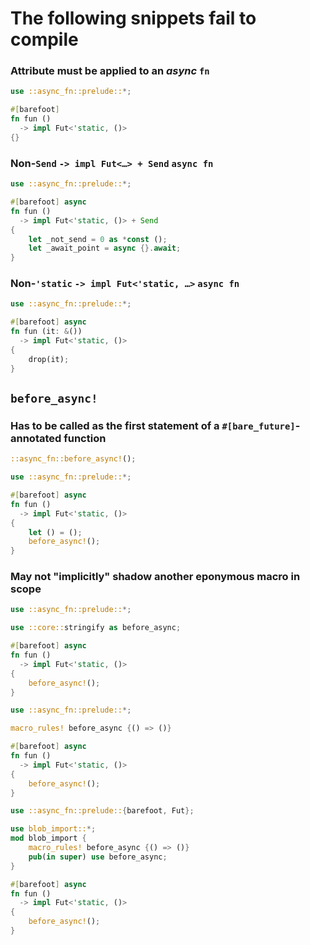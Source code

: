 # The following snippets fail to compile

### Attribute must be applied to an _async_ `fn`

```rust ,compile_fail
use ::async_fn::prelude::*;

#[barefoot]
fn fun ()
  -> impl Fut<'static, ()>
{}
```


### Non-`Send` `-> impl Fut<…> + Send` `async fn`

```rust ,compile_fail
use ::async_fn::prelude::*;

#[barefoot] async
fn fun ()
  -> impl Fut<'static, ()> + Send
{
    let _not_send = 0 as *const ();
    let _await_point = async {}.await;
}
```

### Non-`'static` `-> impl Fut<'static, …>` `async fn`

```rust ,compile_fail
use ::async_fn::prelude::*;

#[barefoot] async
fn fun (it: &())
  -> impl Fut<'static, ()>
{
    drop(it);
}
```

## `before_async!`

### Has to be called as the first statement of a `#[bare_future]`-annotated function

```rust ,compile_fail
::async_fn::before_async!();
```

```rust ,compile_fail
use ::async_fn::prelude::*;

#[barefoot] async
fn fun ()
  -> impl Fut<'static, ()>
{
    let () = ();
    before_async!();
}
```

### May not "implicitly" shadow another eponymous macro in scope

```rust ,compile_fail
use ::async_fn::prelude::*;

use ::core::stringify as before_async;

#[barefoot] async
fn fun ()
  -> impl Fut<'static, ()>
{
    before_async!();
}
```

```rust ,compile_fail
use ::async_fn::prelude::*;

macro_rules! before_async {() => ()}

#[barefoot] async
fn fun ()
  -> impl Fut<'static, ()>
{
    before_async!();
}
```

```rust ,compile_fail
use ::async_fn::prelude::{barefoot, Fut};

use blob_import::*;
mod blob_import {
    macro_rules! before_async {() => ()}
    pub(in super) use before_async;
}

#[barefoot] async
fn fun ()
  -> impl Fut<'static, ()>
{
    before_async!();
}
```
